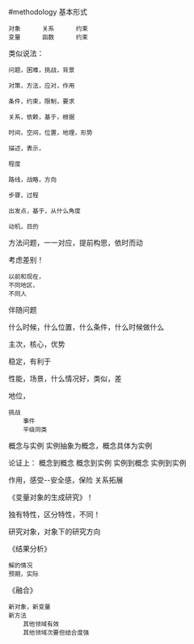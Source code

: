 #methodology
基本形式   

	对象		关系		约束		
	变量		函数		约束		

类似说法：
	
	问题，困难，挑战，背景

	对策，方法，应对，作用

	条件，约束，限制，要求

	关系，依赖，基于，根据

	时间，空间，位置，地理，形势

	描述，表示，

	程度

	路线，战略，方向

	步骤，过程

	出发点，基于，从什么角度

	动机，目的


方法问题，一一对应，提前构思，依时而动

考虑差别！    

	以前和现在，
	不同地区，
	不同人

伴随问题

什么时候，什么位置，什么条件，什么时候做什么

主次，核心，优势

稳定，有利于

性能，场景，什么情况好，类似，差

地位，
	
	挑战
		事件
		平级同类


概念与实例
实例抽象为概念，概念具体为实例

论证上：
	概念到概念
	概念到实例
	实例到概念
	实例到实例

作用，感受--安全感，保险  关系拓展


《变量对象的生成研究》！

独有特性，区分特性，不同！

研究对象，对象下的研究方向

《结果分析》
	
	解的情况
	预期，实际


《融合》

	新对象，新变量
	新方法
		其他领域有效
		其他领域次要但结合度强

